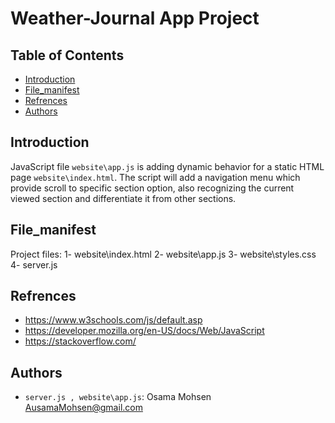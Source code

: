 # Weather-Journal App Project

## Table of Contents

* [Introduction](#introduction)
* [File_manifest](#File_manifest)
* [Refrences](#Refrences)
* [Authors](#Authors)

## Introduction

JavaScript file `website\app.js` is adding dynamic behavior for a static HTML page `website\index.html`.
The script will add a navigation menu which provide scroll to specific section option, also recognizing
the current viewed section and differentiate it from other sections.

## File_manifest

Project files:
    1- website\index.html
    2- website\app.js
    3- website\styles.css
    4- server.js

## Refrences

- https://www.w3schools.com/js/default.asp
- https://developer.mozilla.org/en-US/docs/Web/JavaScript
- https://stackoverflow.com/

## Authors

- `server.js , website\app.js`: Osama Mohsen <AusamaMohsen@gmail.com>

